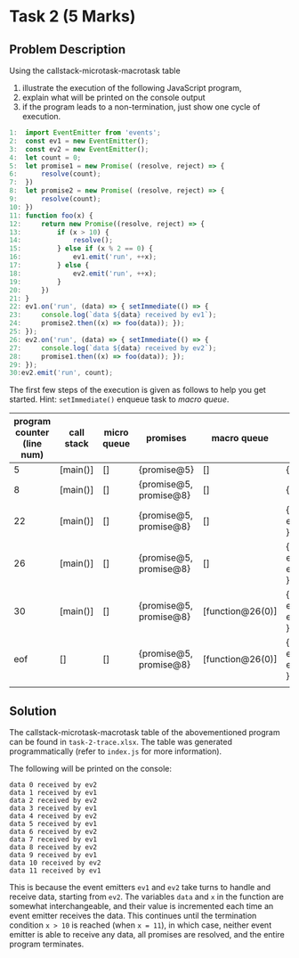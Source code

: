 # Task 2 (5 Marks)

## Problem Description

Using the callstack-microtask-macrotask table

1. illustrate the execution of the following JavaScript program,
2. explain what will be printed on the console output
3. if the program leads to a non-termination, just show one cycle of execution.

```js
1:  import EventEmitter from 'events';
2:  const ev1 = new EventEmitter();
3:  const ev2 = new EventEmitter();
4:  let count = 0;
5:  let promise1 = new Promise( (resolve, reject) => {
6:      resolve(count);
7:  })
8:  let promise2 = new Promise( (resolve, reject) => {
9:      resolve(count);
10: })
11: function foo(x) {
12:     return new Promise((resolve, reject) => {
13:         if (x > 10) {
14:             resolve();
15:         } else if (x % 2 == 0) {
16:             ev1.emit('run', ++x);
17:         } else {
18:             ev2.emit('run', ++x);
19:         }
20:     })
21: }
22: ev1.on('run', (data) => { setImmediate(() => {
23:     console.log(`data ${data} received by ev1`);
24:     promise2.then((x) => foo(data)); });
25: });
26: ev2.on('run', (data) => { setImmediate(() => {
27:     console.log(`data ${data} received by ev2`);
28:     promise1.then((x) => foo(data)); });
29: });
30:ev2.emit('run', count);
```

The first few steps of the execution is given as follows to help you get started. Hint: `setImmediate()` enqueue task to _macro queue_.

| program counter (line num) | call stack | micro queue | promises               | macro queue      | event reg                                    | console output |
| -------------------------- | ---------- | ----------- | ---------------------- | ---------------- | -------------------------------------------- | -------------- |
| 5                          | [main()]   | []          | {promise@5}            | []               | {}                                           |                |
| 8                          | [main()]   | []          | {promise@5, promise@8} | []               | {}                                           |                |
| 22                         | [main()]   | []          | {promise@5, promise@8} | []               | { ev1.run:function@22 }                      |                |
| 26                         | [main()]   | []          | {promise@5, promise@8} | []               | { ev1.run:function@22, ev2.run:function@26 } |                |
| 30                         | [main()]   | []          | {promise@5, promise@8} | [function@26(0)] | { ev1.run:function@22, ev2.run:function@26 } |                |
| eof                        | []         | []          | {promise@5, promise@8} | [function@26(0)] | { ev1.run:function@22, ev2.run:function@26 } |                |
|                            |            |             |                        |                  |                                              |                |

## Solution

The callstack-microtask-macrotask table of the abovementioned program can be found in `task-2-trace.xlsx`. The table was generated programmatically (refer to `index.js` for more information).

The following will be printed on the console:

```text
data 0 received by ev2
data 1 received by ev1
data 2 received by ev2
data 3 received by ev1
data 4 received by ev2
data 5 received by ev1
data 6 received by ev2
data 7 received by ev1
data 8 received by ev2
data 9 received by ev1
data 10 received by ev2
data 11 received by ev1
```

This is because the event emitters `ev1` and `ev2` take turns to handle and receive data, starting from `ev2`. The variables `data` and `x` in the function are somewhat interchangeable, and their value is incremented each time an event emitter receives the data. This continues until the termination condition `x > 10` is reached (when `x = 11`), in which case, neither event emitter is able to receive any data, all promises are resolved, and the entire program terminates.
